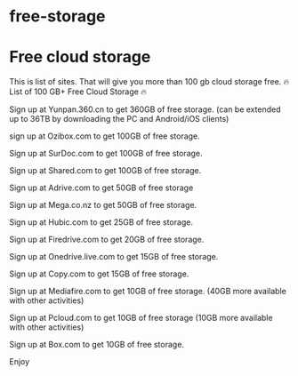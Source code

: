# free-storage

# Free cloud storage

This is list of sites. That will give you more than 100 gb cloud storage free.
🔥 List of 100 GB+ Free Cloud Storage 🔥

Sign up at Yunpan.360.cn  to get 360GB of free storage. 
(can be extended up to 36TB by downloading the PC and Android/iOS clients)

sign up at Ozibox.com  to get 100GB of free storage.

Sign up at SurDoc.com  to get 100GB of free storage.

Sign up at Shared.com  to get 100GB of free storage.

Sign up at Adrive.com  to get 50GB of free storage

Sign up at Mega.co.nz  to get 50GB of free storage.

Sign up at Hubic.com  to get 25GB of free storage.

Sign up at Firedrive.com  to get 20GB of free storage.

Sign up at Onedrive.live.com  to get 15GB of free storage.

Sign up at Copy.com  to get 15GB of free storage.

Sign up at Mediafire.com  to get 10GB of free storage. 
(40GB more available with other activities)

Sign up at Pcloud.com  to get 10GB of free storage 
(10GB more available with other activities)

Sign up at Box.com to get 10GB of free storage.

Enjoy


